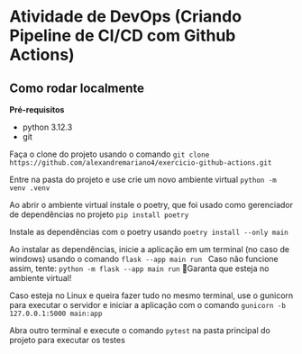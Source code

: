 # Atividade de DevOps (Criando Pipeline de CI/CD com Github Actions)

## Como rodar localmente

**Pré-requisitos**
* python 3.12.3
* git

Faça o clone do projeto usando o comando
`git clone https://github.com/alexandremariano4/exercicio-github-actions.git`

Entre na pasta do projeto e use crie um novo ambiente virtual
`python -m venv .venv`

Ao abrir o ambiente virtual instale o poetry, que foi usado como gerenciador de dependências no projeto 
`pip install poetry`

Instale as dependências com o poetry usando
`poetry install --only main`

Ao instalar as dependências, inicie a aplicação em um terminal (no caso de windows) usando o comando 
`flask --app main run `
Caso não funcione assim, tente: 
`python -m flask --app main run`
🚨Garanta que esteja no ambiente virtual!

Caso esteja no Linux e queira fazer tudo no mesmo terminal, use o gunicorn para executar o servidor e iniciar a aplicação com o comando
`gunicorn -b 127.0.0.1:5000 main:app`

Abra outro terminal e execute o comando `pytest` na pasta principal do projeto para executar os testes

